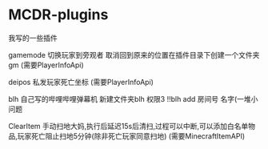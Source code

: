 # MCDR-plugins

我写的一些插件

gamemode 切换玩家到旁观者 取消回到原来的位置在插件目录下创建一个文件夹gm (需要PlayerInfoApi)

deipos 私发玩家死亡坐标 (需要PlayerInfoApi)

blh 自己写的哔哩哔哩弹幕机 新建文件夹blh 权限3 !!blh add 房间号 名字(一堆小问题 

ClearItem 手动扫地大妈,执行后延迟15s后清扫,过程可以中断,可以添加白名单物品,玩家死亡阻止扫地5分钟(除非死亡玩家同意扫地) (需要MinecraftItemAPI)
